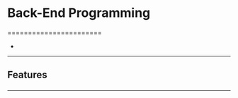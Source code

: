 # Back-End Programming
=======================


- []()

-----------------------------------------------------------------------------------------------------

## Features


### 


-----------------------------------------------------------------------------------------------------